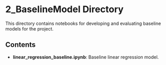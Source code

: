 # 2_BaselineModel Directory

This directory contains notebooks for developing and evaluating baseline models for the project.

## Contents
- **linear_regression_baseline.ipynb**: Baseline linear regression model.